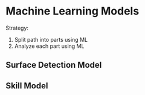 # Machine Learning Models

Strategy:
1. Split path into parts using ML
2. Analyze each part using ML

## Surface Detection Model

## Skill Model